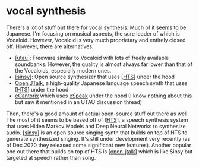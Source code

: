 # vocal synthesis

There's a lot of stuff out there for vocal synthesis.  Much of it seems to be Japanese.  I'm focusing on musical aspects, the sure leader of which is Vocaloid.  However, Vocaloid is very much proprietary and entirely closed off.  However, there are alternatives:

- [[utau]]: Freeware similar to Vocaloid with lots of freely available soundbanks.  However, the quality is almost always far lower than that of the Vocaloids, especially modern ones.
- [[sinsy]]: Open source synthesizer that uses [[HTS]] under the hood
- [Open JTalk](http://open-jtalk.sourceforge.net/), a high-quality Japanese language speech synth that uses [[HTS]] under the hood
- [eCantorix](https://github.com/divVerent/ecantorix) which uses [eSpeak](http://espeak.sourceforge.net/) under the hood (I know nothing about this but saw it mentioned in an UTAU discussion thread)

Then, there's a good amount of actual open-source stuff out there as well.  The most of it seems to be based off of [[HTS]], a speech synthesis system that uses Hiden Markov Models and Deep Neural Networks to synthesize audio. [[sinsy]] is an open source singing synth that builds on top of HTS to generate synthesized singing.  It's still under development very recently (as of Dec 2020 they released some significant new features).  Another popular one out there that builds on top of HTS is [[open-jtalk]] which is like Sinsy but targeted at speech rather than song.

[//begin]: # "Autogenerated link references for markdown compatibility"
[utau]: utau "UTAU"
[sinsy]: sinsy "sinsy"
[HTS]: hts "HTS"
[open-jtalk]: open-jtalk "Open JTalk"
[//end]: # "Autogenerated link references"
